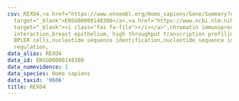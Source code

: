 ```yaml
---
csv: REXO4,<a href="https://www.ensembl.org/Homo_sapiens/Gene/Summary?db=core;g=ENSG00000148300"
  target="_blank">ENSG00000148300</a>,<a href="https://www.ncbi.nlm.nih.gov/pubmed/22863008"
  target="_blank"><i class="fas fa-file"></i></a>",chromatin immunoprecipitation assay,direct
  interaction,breast epithelium, high throughput transcription profiling by microarray,
  BPLER cells,nucleotide sequence identification,nucleotide sequence identification,transcriptional
  regulation,
data_alias: REXO4
data_id: ENSG00000148300
data_numevidence: 1
data_species: Homo sapiens
data_taxid: '9606'
title: REXO4
---
```

